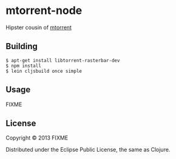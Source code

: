 # mtorrent-node

Hipster cousin of [mtorrent](https://github.com/martintrojer/mtorrent)

## Building

```
$ apt-get install libtorrent-rasterbar-dev
$ npm install
$ lein cljsbuild once simple
```

## Usage

FIXME

## License

Copyright © 2013 FIXME

Distributed under the Eclipse Public License, the same as Clojure.
